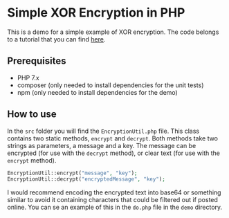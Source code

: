 # Simple XOR Encryption in PHP
This is a demo for a simple example of XOR encryption. 
The code belongs to a tutorial that you can find [here](https://www.codecauldron.dev/2021/02/12/simple-xor-encryption-in-php/).
## Prerequisites
* PHP 7.x 
* composer (only needed to install dependencies for the unit tests)
* npm (only needed to install dependencies for the demo)

## How to use
In the `src` folder you will find the `EncryptionUtil.php` file. 
This class contains two static methods, `encrypt` and `decrypt`. Both methods take two strings as parameters, a message
and a key. The message can be encrypted (for use with the `decrypt` method), or clear text (for use with the `encrypt` method).

```php
EncryptionUtil::encrypt("message", "key");
EncryptionUtil::decrypt("encryptedMessage", "key");
```

I would recommend encoding the encrypted text into base64 or something similar to avoid it containing characters that 
could be filtered out if posted online. You can se an example of this in the `do.php` file in the `demo` directory.

